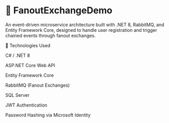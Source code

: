 # 📨 FanoutExchangeDemo
An event-driven microservice architecture built with .NET 8, RabbitMQ, and Entity Framework Core, designed to handle user registration and trigger chained events through fanout exchanges.

🚀 Technologies Used

C# / .NET 8

ASP.NET Core Web API

Entity Framework Core

RabbitMQ (Fanout Exchanges)

SQL Server

JWT Authentication

Password Hashing via Microsoft Identity
